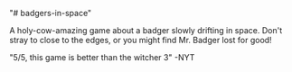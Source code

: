 "# badgers-in-space" 

A holy-cow-amazing game about a badger slowly drifting in space. Don't stray to close to the edges, or you might find Mr. Badger lost for good!

"5/5, this game is better than the witcher 3" -NYT
